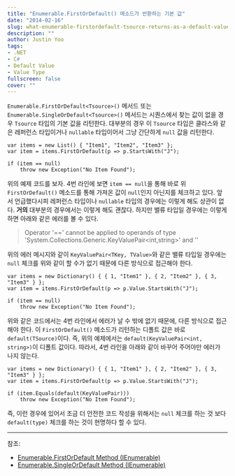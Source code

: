 ```yaml
---
title: "Enumerable.FirstOrDefault() 메소드가 반환하는 기본 값"
date: "2014-02-16"
slug: what-enumerable-firstordefault-tsource-returns-as-a-default-value
description: ""
author: Justin Yoo
tags:
- .NET
- C#
- Default Value
- Value Type
fullscreen: false
cover: ""
---
```


`Enumerable.FirstOrDefault<Tsource>()` 메서드 또는 `Enumerable.SingleOrDefault<Tsource>()` 메서드는 시퀀스에서 찾는 값이 없을 경우 `Tsource` 타입의 기본 값을 리턴한다. 대부분의 경우 이 `Tsource` 타입은 클라스와 같은 레퍼런스 타입이거나 `nullable` 타입이어서 그냥 간단하게 `null` 값을 리턴한다.

    var items = new List() { "Item1", "Item2", "Item3" };
    var item = items.FirstOrDefault(p => p.StartsWith("J");

    if (item == null)
        throw new Exception("No Item Found"); 

위의 예제 코드를 보자. 4번 라인에 보면 `item == null`을 통해 바로 위 `FirstOrDefault()` 메소드를 통해 가져온 값이 `null`인지 아닌지를 체크하고 있다. 앞서 언급했다시피 레퍼런스 타입이나 `nullable` 타입의 경우에는 이렇게 해도 상관이 없다. **거의** 대부분의 경우에서는 이렇게 해도 괜찮다. 하지만 밸류 타입일 경우에는 이렇게 하면 아래와 같은 에러를 볼 수 있다.

> Operator '==' cannot be applied to operands of type 'System.Collections.Generic.KeyValuePair<int,string>' and '<null>'

위의 에러 메시지와 같이 `KeyValuePair<TKey, TValue>`와 같은 밸류 타입일 경우에는 `null` 체크를 위와 같이 할 수가 없기 때문에 다른 방식으로 접근해야 한다.

    var items = new Dictionary() { { 1, "Item1" }, { 2, "Item2" }, { 3, "Item3" } };
    var item = items.FirstOrDefault(p => p.Value.StartsWith("J");

    if (item == null)
        throw new Exception("No Item Found"); 

위와 같은 코드에서는 4번 라인에서 에러가 날 수 밖에 없기 때문에, 다른 방식으로 접근해야 한다. 이 `FirstOrDefault()` 메소드가 리턴하는 디폴트 값은 바로 `default(TSource)`이다. 즉, 위의 예제에서는 `default(KeyValuePair<int, string>)`이 디폴트 값이다. 따라서, 4번 라인을 아래와 같이 바꾸어 주어야만 에러가 나지 않는다.

    var items = new Dictionary() { { 1, "Item1" }, { 2, "Item2" }, { 3, "Item3" } };
    var item = items.FirstOrDefault(p => p.Value.StartsWith("J");

    if (item.Equals(default(KeyValuePair)))
        throw new Exception("No Item Found"); 

즉, 이런 경우에 있어서 조금 더 안전한 코드 작성을 위해서는 `null` 체크를 하는 것 보다 `default(type)` 체크를 하는 것이 현명하다 할 수 있다.

* * *

참조:

- [Enumerable.FirstOrDefault Method (IEnumerable)](http://msdn.microsoft.com/en-us/library/bb340482.aspx)
- [Enumerable.SingleOrDefault Method (IEnumerable)](http://msdn.microsoft.com/en-us/library/bb342451.aspx)
